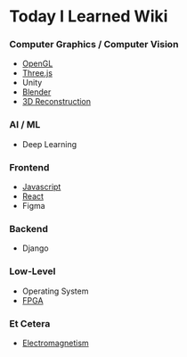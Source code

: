 # Today I Learned Wiki

### Computer Graphics / Computer Vision
* [OpenGL](https://github.com/wani-ham/Today-I-Learned/blob/main/OpenGL/opengl_log.md)
* [Three.js](https://github.com/wani-ham/Today-I-Learned/blob/main/threejs/threejs_log.md)
* Unity
* [Blender](https://github.com/wani-ham/Today-I-Learned/blob/main/blender/blender_log.md)
* [3D Reconstruction](https://github.com/wani-ham/Today-I-Learned/blob/main/3dReconcstruction/3drecon_log.md)

### AI / ML
* Deep Learning

### Frontend
* [Javascript](https://github.com/wani-ham/Today-I-Learned/blob/main/javascript/js_log.md)
* [React](https://github.com/wani-ham/Today-I-Learned/blob/main/react/react_log.md)
* Figma

### Backend
* Django

### Low-Level
* Operating System
* [FPGA](https://github.com/wani-ham/Today-I-Learned/blob/main/FPGA/fpga_log.md)

### Et Cetera
* [Electromagnetism](https://github.com/wani-ham/Today-I-Learned/blob/main/Electromagnetism/electromagnetism_log.md)
